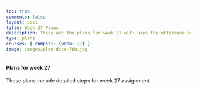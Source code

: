```yaml
---
toc: true
comments: false
layout: post
title: Week 27 Plans
description: These are the plans for week 27 with uses the utterence bot
type: plans
courses: { compsci: {week: 27} }
image: images/plan-dice-760.jpg
---
```



#### Plans for week 27
These plans include detailed steps for week 27 assignment

<script src="https://utteranc.es/client.js"
    repo="srivaidyas/student2.0"
    issue-term="pathname"
    label="comments"
    theme="github-light"
    crossorigin="anonymous"
    async>
</script>


